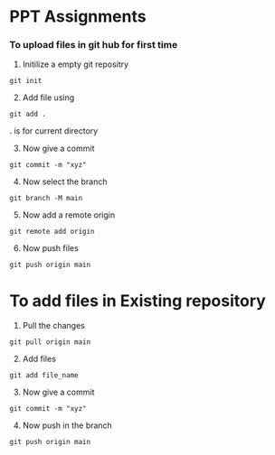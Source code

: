 # PPT Assignments

### To upload files in git hub for first time

1. Initilize a empty git repositry
```
git init
```

2. Add file using
```
git add .
```
. is for current directory

3. Now give a commit 
```
git commit -m "xyz"
```

4. Now select the branch
```
git branch -M main
```

5. Now add a remote origin
```
git remote add origin
```

6. Now push files
```
git push origin main
```

# To add files in Existing repository

1. Pull the changes 
```
git pull origin main
``` 

2. Add files
```
git add file_name
```

3. Now give a commit 
```
git commit -m "xyz"
```

4. Now push in the branch
```
git push origin main
```


